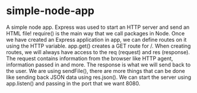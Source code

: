 # simple-node-app
A simple node app.
Express was used to start an HTTP server and send an HTML file!
require() is the main way that we call packages in Node. Once we have created an Express application in app, we can define routes on it using the HTTP variable. app.get() creates a GET route for /.
When creating routes, we will always have access to the req (request) and res (response). The request contains information from the browser like HTTP agent, information passed in and more. The response is what we will send back to the user. We are using sendFile(), there are more things that can be done like sending back JSON data using res.json().
We can start the server using app.listen() and passing in the port that we want 8080.
